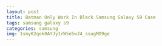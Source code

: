 ```yaml
---
layout: post
title: Batman Only Work In Black Samsung Galaxy S9 Case
tags: samsung galaxy s9
categories: samsung
img: 1smyK2qok0AYJy1rW5e5wJ4_ssugMD9ge
---
```

